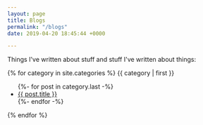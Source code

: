 ```yaml
---
layout: page
title: Blogs
permalink: "/blogs"
date: 2019-04-20 18:45:44 +0000

---
```

Things I've written about stuff and stuff I've written about things:

{% for category in site.categories %}
<a name="{{ category | first }}">{{ category | first }}</a>
<ul>
{%- for post in category.last -%}
  <li><a href="{{ post.url }}">{{ post.title }}</a></li>
{%- endfor -%}
</ul>
{% endfor %}
